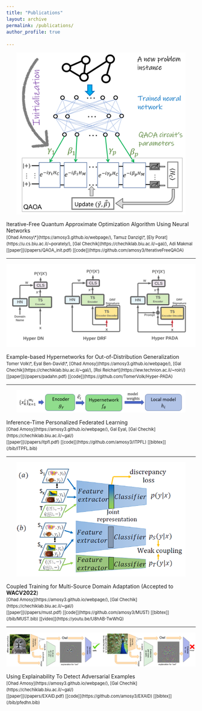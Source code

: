 ```yaml
---
title: "Publications"
layout: archive
permalink: /publications/
author_profile: true

---
```


<p align="center">
  <img src="/assets/images/QAOA_init.png" width="450" />
</p>
Iterative-Free Quantum Approximate Optimization Algorithm Using Neural Networks
<br>
<span style="font-size:.8em;">
[Ohad Amosy\*](https://amosy3.github.io/webpage/), 
Tamuz Danzig\*,
[Ely Porat](https://u.cs.biu.ac.il/~porately/),
[Gal Chechik](https://chechiklab.biu.ac.il/~gal/),
Adi Makmal
<br>
[[paper]](/papers/QAOA_init.pdf)
[[code]](https://github.com/amosy3/IterativeFreeQAOA)
</span>

---

<p align="center">
  <img src="/assets/images/padahn.png" width="750" />
</p>
Example-based Hypernetworks for Out-of-Distribution Generalization
<br>
<span style="font-size:.8em;">
Tomer Volk\*,
Eyal Ben-David\*,
[Ohad Amosy](https://amosy3.github.io/webpage/), 
[Gal Chechik](https://chechiklab.biu.ac.il/~gal/),
[Roi Reichart](https://iew.technion.ac.il/~roiri/)
<br>
[[paper]](/papers/padahn.pdf)
[[code]](https://github.com/TomerVolk/Hyper-PADA)
</span>


---

<p align="center">
  <img src="/assets/images/ITPFL.png" width="450" />
</p>
Inference-Time Personalized Federated Learning
<br>
<span style="font-size:.8em;">
[Ohad Amosy](https://amosy3.github.io/webpage/), 
Gal Eyal,
[Gal Chechik](https://chechiklab.biu.ac.il/~gal/)
<br>
[[paper]](/papers/itpfl.pdf) <!-- https://arxiv.org/abs/2111.08356 -->
[[code]](https://github.com/amosy3/ITPFL)
[[bibtex]](/bib/ITPFL.bib)
</span>

---

<p align="center">
  <img src="/assets/images/MUST.PNG" width="450" />
</p>
Coupled Training for Multi-Source Domain Adaptation (Accepted to <b>WACV2022</b>)
<br>
<span style="font-size:.8em;">
[Ohad Amosy](https://amosy3.github.io/webpage/), 
[Gal Chechik](https://chechiklab.biu.ac.il/~gal/)
<br>
[[paper]](/papers/must.pdf) <!-- https://arxiv.org/abs/2010.10054 -->
[[code]](https://github.com/amosy3/MUST)
[[bibtex]](/bib/MUST.bib)
[[video]](https://youtu.be/U8hAB-TwWhQ)
</span>

---

<p align="center">
  <img src="/assets/images/EXAID.PNG" width="550" />
</p>
Using Explainability To Detect Adversarial Examples
<br>
<span style="font-size:.8em;">
[Ohad Amosy](https://amosy3.github.io/webpage/), 
[Gal Chechik](https://chechiklab.biu.ac.il/~gal/)
<br>
[[paper]](/papers/EXAID.pdf) 
[[code]](https://github.com/amosy3/EXAID)
[[bibtex]](/bib/pfedhn.bib)
</span>
